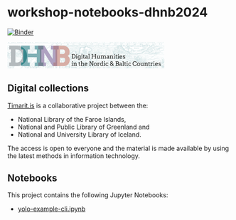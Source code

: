 # workshop-notebooks-dhnb2024

[![Binder](https://mybinder.org/badge_logo.svg)](https://mybinder.org/v2/gh/hibernator11/workshop-notebooks-dhnb2024/HEAD)

<img src="images/dhnb.png" width="70%">



## Digital collections
[Timarit.is](https://timarit.is/) is a collaborative project between the:

- National Library of the Faroe Islands,
- National and Public Library of Greenland and
- National and University Library of Iceland.

The access is open to everyone and the material is made available by using the latest methods in information technology.

## Notebooks

This project contains the following Jupyter Notebooks:

- [yolo-example-cli.ipynb](https://nbviewer.org/github/hibernator11/workshop-notebooks-dhnb2024/blob/main/notebooks/yolo-example-cli.ipynb)
